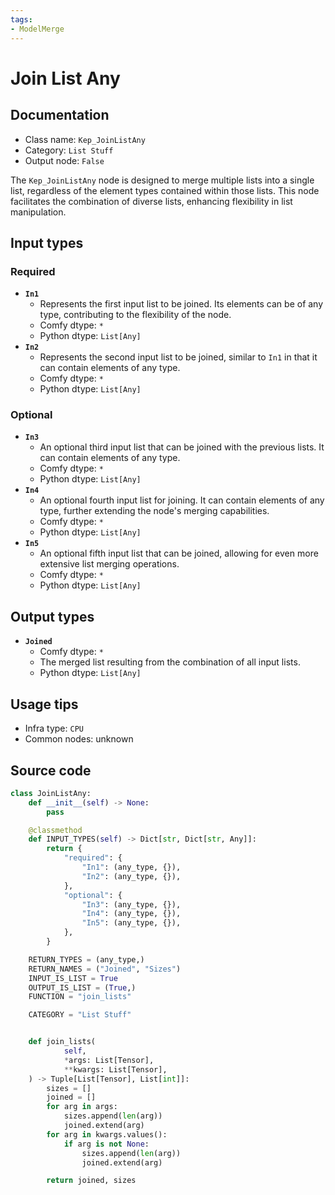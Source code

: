 ```yaml
---
tags:
- ModelMerge
---
```


# Join List Any
## Documentation
- Class name: `Kep_JoinListAny`
- Category: `List Stuff`
- Output node: `False`

The `Kep_JoinListAny` node is designed to merge multiple lists into a single list, regardless of the element types contained within those lists. This node facilitates the combination of diverse lists, enhancing flexibility in list manipulation.
## Input types
### Required
- **`In1`**
    - Represents the first input list to be joined. Its elements can be of any type, contributing to the flexibility of the node.
    - Comfy dtype: `*`
    - Python dtype: `List[Any]`
- **`In2`**
    - Represents the second input list to be joined, similar to `In1` in that it can contain elements of any type.
    - Comfy dtype: `*`
    - Python dtype: `List[Any]`
### Optional
- **`In3`**
    - An optional third input list that can be joined with the previous lists. It can contain elements of any type.
    - Comfy dtype: `*`
    - Python dtype: `List[Any]`
- **`In4`**
    - An optional fourth input list for joining. It can contain elements of any type, further extending the node's merging capabilities.
    - Comfy dtype: `*`
    - Python dtype: `List[Any]`
- **`In5`**
    - An optional fifth input list that can be joined, allowing for even more extensive list merging operations.
    - Comfy dtype: `*`
    - Python dtype: `List[Any]`
## Output types
- **`Joined`**
    - Comfy dtype: `*`
    - The merged list resulting from the combination of all input lists.
    - Python dtype: `List[Any]`
## Usage tips
- Infra type: `CPU`
- Common nodes: unknown


## Source code
```python
class JoinListAny:
    def __init__(self) -> None:
        pass

    @classmethod
    def INPUT_TYPES(self) -> Dict[str, Dict[str, Any]]:
        return {
            "required": {
                "In1": (any_type, {}),
                "In2": (any_type, {}),
            },
            "optional": {
                "In3": (any_type, {}),
                "In4": (any_type, {}),
                "In5": (any_type, {}),
            },
        }

    RETURN_TYPES = (any_type,)
    RETURN_NAMES = ("Joined", "Sizes")
    INPUT_IS_LIST = True
    OUTPUT_IS_LIST = (True,)
    FUNCTION = "join_lists"

    CATEGORY = "List Stuff"


    def join_lists(
            self,
            *args: List[Tensor],
            **kwargs: List[Tensor],
    ) -> Tuple[List[Tensor], List[int]]:
        sizes = []
        joined = []
        for arg in args:
            sizes.append(len(arg))
            joined.extend(arg)
        for arg in kwargs.values():
            if arg is not None:
                sizes.append(len(arg))
                joined.extend(arg)

        return joined, sizes

```
